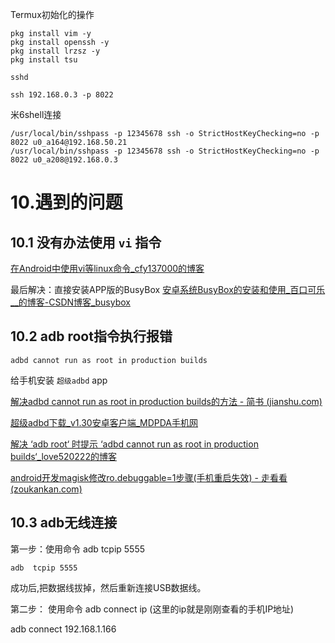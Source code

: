 


Termux初始化的操作
```shell
pkg install vim -y
pkg install openssh -y
pkg install lrzsz -y
pkg install tsu

sshd

ssh 192.168.0.3 -p 8022
```



米6shell连接
```shell
/usr/local/bin/sshpass -p 12345678 ssh -o StrictHostKeyChecking=no -p 8022 u0_a164@192.168.50.21
/usr/local/bin/sshpass -p 12345678 ssh -o StrictHostKeyChecking=no -p 8022 u0_a208@192.168.0.3
```


# 10.遇到的问题

## 10.1 没有办法使用 `vi` 指令

[ 在Android中使用vi等linux命令_cfy137000的博客](https://blog.csdn.net/cfy137000/article/details/115160014)

最后解决：直接安装APP版的BusyBox
[安卓系统BusyBox的安装和使用_百口可乐__的博客-CSDN博客_busybox](https://blog.csdn.net/m0_60352504/article/details/120551891)

## 10.2 adb root指令执行报错

`adbd cannot run as root in production builds`

给手机安装 `超级adbd` app

[解决adbd cannot run as root in production builds的方法 - 简书 (jianshu.com)](https://www.jianshu.com/p/e0646fbb72ed)

[超级adbd下载_v1.30安卓客户端_MDPDA手机网](http://www.mdpda.com/app/apk915366.html)

[解决 ‘adb root‘ 时提示 ‘adbd cannot run as root in production builds‘_love520222的博客](https://blog.csdn.net/love520222/article/details/123616363)

[android开发magisk修改ro.debuggable=1步骤(手机重启失效) - 走看看 (zoukankan.com)](http://t.zoukankan.com/yongfengnice-p-15594883.html)

## 10.3 adb无线连接

第一步：使用命令 adb tcpip 5555
```
adb  tcpip 5555
```

成功后,把数据线拔掉，然后重新连接USB数据线。

第二步： 使用命令 adb connect ip (这里的ip就是刚刚查看的手机IP地址)

adb  connect 192.168.1.166

